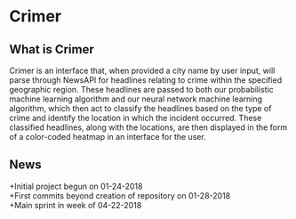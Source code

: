 Crimer
======
What is Crimer
--------------
Crimer is an interface that, when provided a city name by user input, will parse through NewsAPI for headlines
relating to crime within the specified geographic region. These headlines are passed to both our probabilistic
machine learning algorithm and our neural network machine learning algorithm, which then act to classify the 
headlines based on the type of crime and identify the location in which the incident occurred. These classified headlines, along with the locations, are then displayed in the form of a color-coded heatmap in an interface for the user.  

News
----
+Initial project begun on 01-24-2018  
+First commits beyond creation of repository on 01-28-2018  
+Main sprint in week of 04-22-2018  
